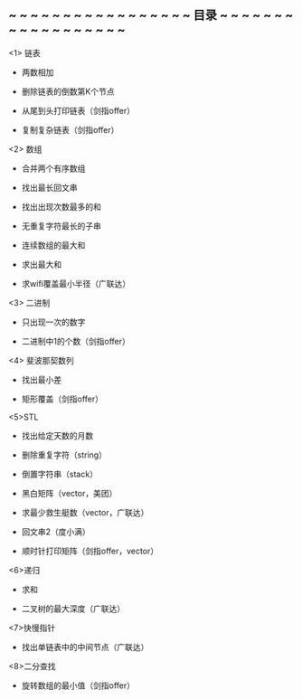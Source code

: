 ##  ~ ~ ~ ~ ~ ~ ~ ~ ~ ~ ~ ~ ~ ~ ~ ~ ~ 目录 ~ ~ ~ ~ ~ ~ ~ ~ ~ ~ ~ ~ ~ ~ ~ ~ ~ ~ ##
<1> 链表

* 两数相加

* 删除链表的倒数第K个节点

* 从尾到头打印链表（剑指offer）

* 复制复杂链表（剑指offer）

<2> 数组

* 合并两个有序数组

* 找出最长回文串

* 找出出现次数最多的和

* 无重复字符最长的子串

* 连续数组的最大和

* 求出最大和

* 求wifi覆盖最小半径（广联达）

<3> 二进制

* 只出现一次的数字

* 二进制中1的个数（剑指offer）

<4> 斐波那契数列

* 找出最小差

* 矩形覆盖（剑指offer）

<5>STL

* 找出给定天数的月数

* 删除重复字符（string）

* 倒置字符串（stack）

* 黑白矩阵（vector，美团）

* 求最少救生艇数（vector，广联达）

* 回文串2（度小满）

* 顺时针打印矩阵（剑指offer，vector）

<6>递归

* 求和

* 二叉树的最大深度（广联达）

<7>快慢指针

* 找出单链表中的中间节点（广联达）

<8>二分查找

* 旋转数组的最小值（剑指offer）
